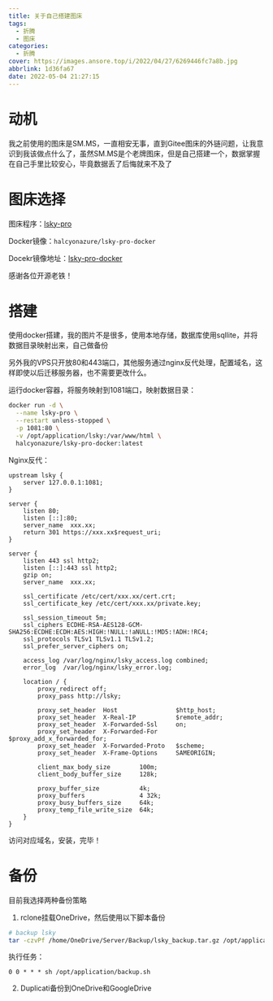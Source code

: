 ```yaml
---
title: 关于自己搭建图床
tags:
  - 折腾
  - 图床
categories:
  - 折腾
cover: https://images.ansore.top/i/2022/04/27/6269446fc7a8b.jpg
abbrlink: 1d36fa67
date: 2022-05-04 21:27:15
---
```


# 动机

我之前使用的图床是SM.MS，一直相安无事，直到Gitee图床的外链问题，让我意识到我该做点什么了，虽然SM.MS是个老牌图床，但是自己搭建一个，数据掌握在自己手里比较安心，毕竟数据丢了后悔就来不及了

# 图床选择

图床程序：[lsky-pro](https://github.com/lsky-org/lsky-pro.git)

Docker镜像：`halcyonazure/lsky-pro-docker`

Docekr镜像地址：[lsky-pro-docker](https://github.com/HalcyonAzure/lsky-pro-docker.git)

感谢各位开源老铁！

# 搭建

使用docker搭建，我的图片不是很多，使用本地存储，数据库使用sqllite，并将数据目录映射出来，自己做备份

另外我的VPS只开放80和443端口，其他服务通过nginx反代处理，配置域名，这样即使以后迁移服务器，也不需要更改什么。

运行docker容器，将服务映射到1081端口，映射数据目录：

```bash
docker run -d \
  --name lsky-pro \
  --restart unless-stopped \
  -p 1081:80 \
  -v /opt/application/lsky:/var/www/html \
  halcyonazure/lsky-pro-docker:latest
```

Nginx反代：

```
upstream lsky {
    server 127.0.0.1:1081;
}

server {
    listen 80;
    listen [::]:80;
    server_name  xxx.xx;
    return 301 https://xxx.xx$request_uri;
}

server {
    listen 443 ssl http2;
    listen [::]:443 ssl http2;
    gzip on;
    server_name  xxx.xx;

    ssl_certificate /etc/cert/xxx.xx/cert.crt;
    ssl_certificate_key /etc/cert/xxx.xx/private.key;

    ssl_session_timeout 5m;
    ssl_ciphers ECDHE-RSA-AES128-GCM-SHA256:ECDHE:ECDH:AES:HIGH:!NULL:!aNULL:!MD5:!ADH:!RC4;
    ssl_protocols TLSv1 TLSv1.1 TLSv1.2;
    ssl_prefer_server_ciphers on;

    access_log /var/log/nginx/lsky_access.log combined;
    error_log  /var/log/nginx/lsky_error.log;

    location / {
        proxy_redirect off;
        proxy_pass http://lsky;

        proxy_set_header  Host                $http_host;
        proxy_set_header  X-Real-IP           $remote_addr;
        proxy_set_header  X-Forwarded-Ssl     on;
        proxy_set_header  X-Forwarded-For     $proxy_add_x_forwarded_for;
        proxy_set_header  X-Forwarded-Proto   $scheme;
        proxy_set_header  X-Frame-Options     SAMEORIGIN;

        client_max_body_size        100m;
        client_body_buffer_size     128k;

        proxy_buffer_size           4k;
        proxy_buffers               4 32k;
        proxy_busy_buffers_size     64k;
        proxy_temp_file_write_size  64k;
    }
}
```

访问对应域名，安装，完毕！

# 备份

目前我选择两种备份策略

1. rclone挂载OneDrive，然后使用以下脚本备份

```bash
# backup lsky
tar -czvPf /home/OneDrive/Server/Backup/lsky_backup.tar.gz /opt/application/lsky
```

执行任务：

```
0 0 * * * sh /opt/application/backup.sh
```

2. Duplicati备份到OneDrive和GoogleDrive
